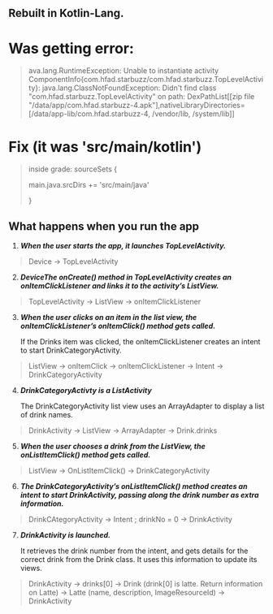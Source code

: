 ## Rebuilt in Kotlin-Lang.
# Was getting error:
> ava.lang.RuntimeException: Unable to instantiate activity ComponentInfo{com.hfad.starbuzz/com.hfad.starbuzz.TopLevelActivity}: java.lang.ClassNotFoundException: Didn't find class "com.hfad.starbuzz.TopLevelActivity" on path: DexPathList[[zip file "/data/app/com.hfad.starbuzz-4.apk"],nativeLibraryDirectories=[/data/app-lib/com.hfad.starbuzz-4, /vendor/lib, /system/lib]]

# Fix (it was 'src/main/kotlin')
> inside grade:
> sourceSets {
>
>  main.java.srcDirs += 'src/main/java'
>
>}

## What happens when you run the app

1. ***When the user starts the app, it launches TopLevelActivity.***

> Device -> TopLevelActivity

2. ***DeviceThe onCreate() method in TopLevelActivity creates an onItemClickListener and links it to the activity’s ListView.***
> TopLevelActivity -> ListView -> onItemClickListener

3. ***When the user clicks on an item in the list view, the onItemClickListener’s onItemClick() method gets called.***

   If the Drinks item was clicked, the onItemClickListener creates an intent to start DrinkCategoryActivity.

> ListView -> onItemClick -> onItemClickListener -> Intent -> DrinkCategoryActivity

4. ***DrinkCategoryActivty is a ListActivity***

   The DrinkCategoryActivity list view uses an ArrayAdapter<Drink> to display a list of drink names.
> DrinkActivity -> ListView -> ArrayAdapter<Drink> -> Drink.drinks

5. ***When the user chooses a drink from the ListView, the onListItemClick() method gets called.***
> ListView -> OnListItemClick() -> DrinkCategoryActivity

6. ***The DrinkCategoryActivity’s onListItemClick() method creates an intent to start DrinkActivity, passing along the drink number as extra information.***
> DrinkCAtegoryActivity -> Intent ; drinkNo = 0 -> DrinkActivity

7. ***DrinkActivity is launched.***

   It retrieves the drink number from the intent, and gets details for the correct drink from the Drink class. It uses this information to update its views.
> DrinkActivity -> drinks[0] -> Drink (drink[0] is latte. Return information on Latte) -> Latte (name, description, ImageResourceId) -> DrinkActivity